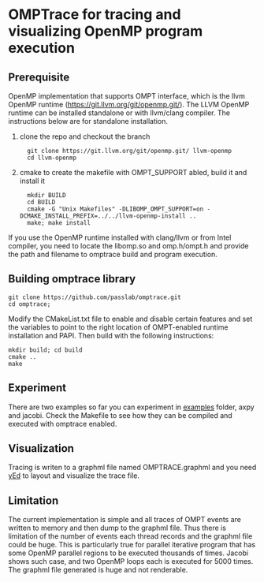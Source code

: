 
# OMPTrace for tracing and visualizing OpenMP program execution

## Prerequisite
OpenMP implementation that supports OMPT interface, which is the llvm OpenMP runtime (https://git.llvm.org/git/openmp.git/). 
   The LLVM OpenMP runtime can be installed standalone or with llvm/clang compiler. The instructions below are for standalone installation. 
  1. clone the repo and checkout the branch
   
           git clone https://git.llvm.org/git/openmp.git/ llvm-openmp
           cd llvm-openmp
           
  1. cmake to create the makefile with OMPT_SUPPORT abled, build it and install it
    
           mkdir BUILD
           cd BUILD
           cmake -G "Unix Makefiles" -DLIBOMP_OMPT_SUPPORT=on -DCMAKE_INSTALL_PREFIX=../../llvm-openmp-install ..
           make; make install
           
If you use the OpenMP runtime installed with clang/llvm or from Intel compiler, you need to locate the libomp.so and omp.h/ompt.h and provide the path and filename to omptrace build and program execution. 

## Building omptrace library

    git clone https://github.com/passlab/omptrace.git
    cd omptrace; 

 Modify the CMakeList.txt file to enable and disable certain features and set the variables to point to the right location of OMPT-enabled runtime installation and PAPI. Then build with the following instructions:

    mkdir build; cd build
    cmake ..
    make
    
## Experiment
There are two examples so far you can experiment in [examples](examples) folder, axpy and jacobi. Check the Makefile to see how they can be compiled and executed with omptrace enabled.

## Visualization
Tracing is writen to a graphml file named OMPTRACE.graphml and you need [yEd](https://www.yworks.com/products/yed) to layout and visualize the trace file. 

## Limitation
The current implementation is simple and all traces of OMPT events are written to memory and then dump to the graphml file. Thus there is limitation of the number of events each thread records and the graphml file could be huge. This is particularly true for parallel iterative program that has some OpenMP parallel regions to be executed thousands of times. Jacobi shows such case, and two OpenMP loops each is executed for 5000 times. The graphml file generated is huge and not renderable.  
